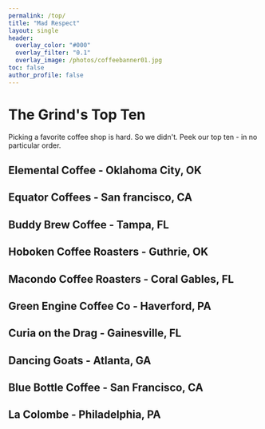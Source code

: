 ```yaml
---
permalink: /top/
title: "Mad Respect"
layout: single
header:
  overlay_color: "#000"
  overlay_filter: "0.1"
  overlay_image: /photos/coffeebanner01.jpg
toc: false
author_profile: false
---
```


# The Grind's Top Ten
Picking a favorite coffee shop is hard.  So we didn't.  Peek our top ten - in no particular order.

## Elemental Coffee - Oklahoma City, OK

## Equator Coffees - San francisco, CA

## Buddy Brew Coffee - Tampa, FL

## Hoboken Coffee Roasters - Guthrie, OK

## Macondo Coffee Roasters - Coral Gables, FL

## Green Engine Coffee Co - Haverford, PA

## Curia on the Drag - Gainesville, FL

## Dancing Goats - Atlanta, GA

## Blue Bottle Coffee - San Francisco, CA

## La Colombe - Philadelphia, PA




